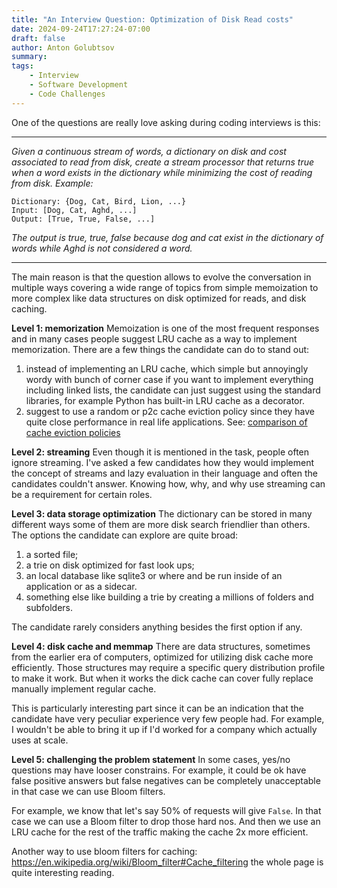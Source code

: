 ```yaml
---
title: "An Interview Question: Optimization of Disk Read costs"
date: 2024-09-24T17:27:24-07:00
draft: false
author: Anton Golubtsov
summary:
tags:
    - Interview
    - Software Development
    - Code Challenges
---
```


One of the questions are really love asking during coding interviews is this:

---

_Given a continuous stream of words, a dictionary on disk and cost associated to read from disk, create a stream processor that returns true when a word exists in the dictionary while minimizing the cost of reading from disk.
Example:_

```
Dictionary: {Dog, Cat, Bird, Lion, ...}
Input: [Dog, Cat, Aghd, ...]
Output: [True, True, False, ...]
```

_The output is true, true, false because dog and cat exist in the dictionary of words while Aghd is not considered a word._

---

The main reason is that the question allows to evolve the conversation in multiple ways covering a wide range of topics from simple memoization to more complex like data structures on disk optimized for reads, and disk caching.

**Level 1: memorization**
Memoization is one of the most frequent responses and in many cases people suggest LRU cache as a way to implement memorization. There are a few things the candidate can do to stand out:

1. instead of implementing an LRU cache, which simple but annoyingly wordy with bunch of corner case if you want to implement everything including linked lists, the candidate can just suggest using the standard libraries, for example Python has built-in LRU cache as a decorator.
1. suggest to use a random or p2c cache eviction policy since they have quite close performance in real life applications. See: [comparison of cache eviction policies](./cache-eviction-lru-and-p2c/)

**Level 2: streaming**
Even though it is mentioned in the task, people often ignore streaming. I've asked a few candidates how they would implement the concept of streams and lazy evaluation in their language and often the candidates couldn't answer.
Knowing how, why, and why use streaming can be a requirement for certain roles.

**Level 3: data storage optimization**
The dictionary can be stored in many different ways some of them are more disk search friendlier than others. The options the candidate can explore are quite broad:

1. a sorted file;
1. a trie on disk optimized for fast look ups;
1. an local database like sqlite3 or where and be run inside of an application or as a sidecar.
1. something else like building a trie by creating a millions of folders and subfolders.

The candidate rarely considers anything besides the first option if any.

**Level 4: disk cache and memmap**
There are data structures, sometimes from the earlier era of computers, optimized for utilizing disk cache more efficiently.
Those structures may require a specific query distribution profile to make it work. But when it works the dick cache can cover fully replace manually implement regular cache.

This is particularly interesting part since it can be an indication that the candidate have very peculiar experience very few people had. For example, I wouldn't be able to bring it up if I'd worked for a company which actually uses at scale.

**Level 5: challenging the problem statement**
In some cases, yes/no questions may have looser constrains. For example, it could be ok have false positive answers but false negatives can be completely unacceptable in that case we can use Bloom filters.

For example, we know that let's say 50% of requests will give `False`. In that case we can use a Bloom filter to drop those hard nos. And then we use an LRU cache for the rest of the traffic making the cache 2x more efficient.

Another way to use bloom filters for caching: https://en.wikipedia.org/wiki/Bloom_filter#Cache_filtering the whole page is quite interesting reading.
